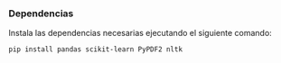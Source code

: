 
### Dependencias

Instala las dependencias necesarias ejecutando el siguiente comando:

```bash
pip install pandas scikit-learn PyPDF2 nltk